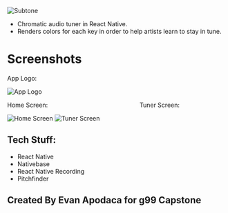 ![Subtone](http://i67.tinypic.com/2qkkx3o.png "Subtone")
* Chromatic audio tuner in React Native.
* Renders colors for each key in order to help artists learn to stay in tune.

# Screenshots
App Logo:

![App Logo](http://i66.tinypic.com/28430j.png "App Logo")

Home Screen: &nbsp;&nbsp;&nbsp;&nbsp;&nbsp;&nbsp;&nbsp;&nbsp;&nbsp;&nbsp;&nbsp;&nbsp;&nbsp;&nbsp;&nbsp;&nbsp;&nbsp;&nbsp;&nbsp;&nbsp;&nbsp;&nbsp;&nbsp;&nbsp;&nbsp;&nbsp;&nbsp;&nbsp;&nbsp;&nbsp;&nbsp;&nbsp;&nbsp;&nbsp;&nbsp;&nbsp;&nbsp;&nbsp;&nbsp;&nbsp;&nbsp;&nbsp;&nbsp;&nbsp;&nbsp;&nbsp;&nbsp;&nbsp;&nbsp;&nbsp;&nbsp;&nbsp; Tuner Screen:

![Home Screen](http://i65.tinypic.com/xaunu8.png "Home Screen")
![Tuner Screen](http://i63.tinypic.com/34pj81g.png "Tuner Screen")

## Tech Stuff:
* React Native
* Nativebase
* React Native Recording
* Pitchfinder


## Created By Evan Apodaca for g99 Capstone